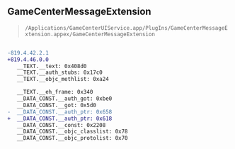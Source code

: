 ## GameCenterMessageExtension

> `/Applications/GameCenterUIService.app/PlugIns/GameCenterMessageExtension.appex/GameCenterMessageExtension`

```diff

-819.4.42.2.1
+819.4.46.0.0
   __TEXT.__text: 0x408d0
   __TEXT.__auth_stubs: 0x17c0
   __TEXT.__objc_methlist: 0xa24

   __TEXT.__eh_frame: 0x340
   __DATA_CONST.__auth_got: 0xbe0
   __DATA_CONST.__got: 0x5d0
-  __DATA_CONST.__auth_ptr: 0x658
+  __DATA_CONST.__auth_ptr: 0x618
   __DATA_CONST.__const: 0x2208
   __DATA_CONST.__objc_classlist: 0x78
   __DATA_CONST.__objc_protolist: 0x70

```
